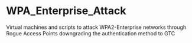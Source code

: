 # WPA_Enterprise_Attack
Virtual machines and scripts to attack WPA2-Enterprise networks through Rogue Access Points downgrading the authentication method to GTC
